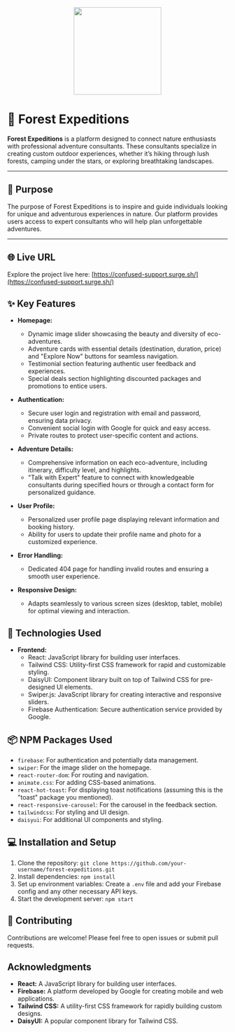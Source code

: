 <div align="center">
  <img height="200" src=""  />
</div>

# 🌲 Forest Expeditions

**Forest Expeditions** is a platform designed to connect nature enthusiasts with professional adventure consultants. These consultants specialize in creating custom outdoor experiences, whether it’s hiking through lush forests, camping under the stars, or exploring breathtaking landscapes.

---

## 🧭 Purpose

The purpose of Forest Expeditions is to inspire and guide individuals looking for unique and adventurous experiences in nature. Our platform provides users access to expert consultants who will help plan unforgettable adventures.

---

## 🌐 Live URL

Explore the project live here: [https://confused-support.surge.sh/](https://confused-support.surge.sh/)

## ✨ Key Features

*   **Homepage:**
    *   Dynamic image slider showcasing the beauty and diversity of eco-adventures.
    *   Adventure cards with essential details (destination, duration, price) and "Explore Now" buttons for seamless navigation.
    *   Testimonial section featuring authentic user feedback and experiences.
    *   Special deals section highlighting discounted packages and promotions to entice users.

*   **Authentication:**
    *   Secure user login and registration with email and password, ensuring data privacy.
    *   Convenient social login with Google for quick and easy access.
    *   Private routes to protect user-specific content and actions.

*   **Adventure Details:**
    *   Comprehensive information on each eco-adventure, including itinerary, difficulty level, and highlights.
    *   "Talk with Expert" feature to connect with knowledgeable consultants during specified hours or through a contact form for personalized guidance.

*   **User Profile:**
    *   Personalized user profile page displaying relevant information and booking history.
    *   Ability for users to update their profile name and photo for a customized experience.

*   **Error Handling:**
    *   Dedicated 404 page for handling invalid routes and ensuring a smooth user experience.

*   **Responsive Design:**
    *   Adapts seamlessly to various screen sizes (desktop, tablet, mobile) for optimal viewing and interaction.

## 🚀 Technologies Used

*   **Frontend:**
    *   React: JavaScript library for building user interfaces.
    *   Tailwind CSS: Utility-first CSS framework for rapid and customizable styling.
    *   DaisyUI: Component library built on top of Tailwind CSS for pre-designed UI elements.
    *   Swiper.js: JavaScript library for creating interactive and responsive sliders.
    *   Firebase Authentication: Secure authentication service provided by Google.


## 📦 NPM Packages Used

*   `firebase`: For authentication and potentially data management.
*   `swiper`: For the image slider on the homepage.
*   `react-router-dom`: For routing and navigation.
*   `animate.css`: For adding CSS-based animations.
*   `react-hot-toast`: For displaying toast notifications (assuming this is the "toast" package you mentioned).
*   `react-responsive-carousel`: For the carousel in the feedback section.
*   `tailwindcss`: For styling and UI design.
*   `daisyui`: For additional UI components and styling.

## 💻 Installation and Setup

1.  Clone the repository: `git clone https://github.com/your-username/forest-expeditions.git`
2.  Install dependencies: `npm install`
3.  Set up environment variables: Create a `.env` file and add your Firebase config and any other necessary API keys.
4.  Start the development server: `npm start`

## 🤝 Contributing

Contributions are welcome! Please feel free to open issues or submit pull requests.


##  Acknowledgments

*   **React:** A JavaScript library for building user interfaces.
*   **Firebase:** A platform developed by Google for creating mobile and web applications.
*   **Tailwind CSS:** A utility-first CSS framework for rapidly building custom designs.
*   **DaisyUI:** A popular component library for Tailwind CSS.